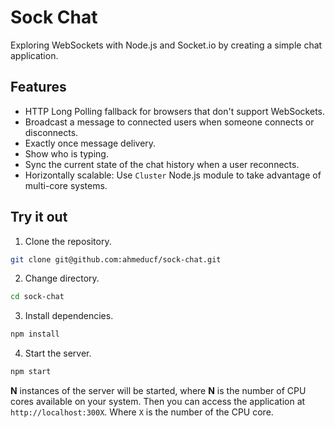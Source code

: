 # Sock Chat

Exploring WebSockets with Node.js and Socket.io by creating a simple chat application.

## Features

- HTTP Long Polling fallback for browsers that don't support WebSockets.
- Broadcast a message to connected users when someone connects or disconnects.
- Exactly once message delivery.
- Show who is typing.
- Sync the current state of the chat history when a user reconnects.
- Horizontally scalable: Use `Cluster` Node.js module to take advantage of multi-core systems.

## Try it out

1. Clone the repository.

```bash
git clone git@github.com:ahmeducf/sock-chat.git
```

2. Change directory.

```bash
cd sock-chat
```

3. Install dependencies.

```bash
npm install
```

4. Start the server.

```bash
npm start
```

**N** instances of the server will be started, where **N** is the number of CPU cores available on your system.
Then you can access the application at `http://localhost:300X`. Where `X` is the number of the CPU core.
